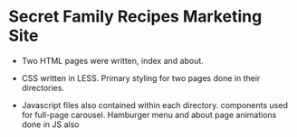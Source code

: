 # Secret Family Recipes Marketing Site

- Two HTML pages were written, index and about.

- CSS written in LESS. Primary styling for two pages done in their directories. 

- Javascript files also contained within each directory. components used for full-page carousel. 
Hamburger menu and about page animations done in JS also